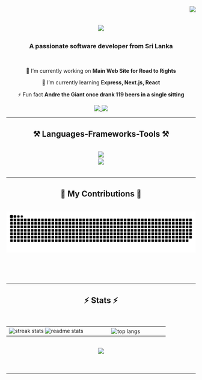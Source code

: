<img align="right" src="https://visitor-badge.laobi.icu/badge?page_id=salesp07.salesp07" />

<h1 align="center">
    <img src="https://readme-typing-svg.herokuapp.com/?font=Poppins&size=35&center=true&vCenter=true&width=500&height=70&duration=4000&lines=Hi+There!+👋;+I'm+Nidula+Nemsith!;" />
</h1>

<h3 align="center">A passionate software developer from Sri Lanka</h3>

<br/>

<div align="center">
 
 🔭 I’m currently working on **Main Web Site for Road to Rights**
 
 🌱 I’m currently learning **Express, Next.js, React**

⚡ Fun fact **Andre the Giant once drank 119 beers in a single sitting**

 </div>
 
<div align="center"> 
  <a href="mailto:nemsithbaduge215@gmail.com">
    <img src="https://img.shields.io/badge/Gmail-333333?style=for-the-badge&logo=gmail&logoColor=red" />
  </a>
  <a href="https://linkedin.com/in/nidula-nemsith" target="_blank">
    <img src="https://img.shields.io/badge/LinkedIn-0077B5?style=for-the-badge&logo=linkedin&logoColor=white" target="_blank" />
  </a>
</div>

 <hr/>
 
<h2 align="center">⚒️ Languages-Frameworks-Tools ⚒️</h2>
<br/>
<div align="center"> 
    <img src="https://skillicons.dev/icons?i=react,bootstrap,html,css,vscode,github,figma,tailwind,git,postman" /><br>
    <img src="https://skillicons.dev/icons?i=nodejs,javascript,typescript,express,java,nextjs,mysql,idea" /><br>
</div>

<br/>
<hr/>

<div align="center">
  <h2>🐍 My Contributions 🐍</h2>
  <br>
  <img alt="snake eating my contributions" src="https://raw.githubusercontent.com/salesp07/salesp07/output/github-contribution-grid-snake.svg" />
  
  <br/><br/><br/>
</div>

<hr/>
 
<h2 align="center">⚡ Stats ⚡</h2>
<br>
<div align=center>
    <table align="center">
        <tr border="none">
            <td width="50%" align="center">
                <img width=390 src="https://streak-stats.demolab.com?user=nidulaNemsith&theme=whatsapp-dark2&count_private=true&theme=react&border_radius=10" alt="streak stats"/>
  <img width=390 src="https://github-readme-stats.vercel.app/api?username=nidulaNemsith&count_private=true&show_icons=true&theme=react&rank_icon=github&border_radius=10" alt="readme stats" />
            </td>
            <td width="50%" align="center">
                <img width=325 align="center" src="https://github-readme-stats-salesp07.vercel.app/api/top-langs/?username=nidulaNemsith&hide=HTML&langs_count=8&layout=compact&theme=react&border_radius=10&size_weight=0.5&count_weight=0.5&exclude_repo=github-readme-stats" alt="top langs" />
            </td>
     </tr>
</table>
  <br/>
</div>
 <div align="center">
      <img src="https://media1.giphy.com/media/13HgwGsXF0aiGY/giphy.gif" />
 </div>
<br/><br/>
<hr/>
<br/>
<br/>
